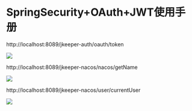 # SpringSecurity+OAuth+JWT使用手册

http://localhost:8089/jkeeper-auth/oauth/token

![](https://pic.imgdb.cn/item/651694e1c458853aef003a5b.jpg)

http://localhost:8089/jkeeper-nacos/nacos/getName

![](https://pic.imgdb.cn/item/651695b2c458853aef00c08a.jpg)

http://localhost:8089/jkeeper-nacos/user/currentUser

![](https://pic.imgdb.cn/item/651695d1c458853aef00c6a5.jpg)
